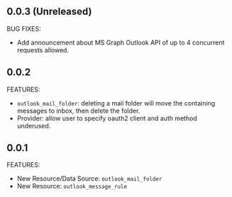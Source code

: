 ## 0.0.3 (Unreleased)

BUG FIXES:

* Add announcement about MS Graph Outlook API of up to 4 concurrent requests allowed.

## 0.0.2

FEATURES:

* `outlook_mail_folder`: deleting a mail folder will move the containing messages to inbox, then delete the folder.
* Provider: allow user to specify oauth2 client and auth method underused.

## 0.0.1

FEATURES:

* New Resource/Data Source: `outlook_mail_folder`
* New Resource: `outlook_message_rule`
